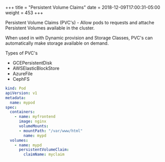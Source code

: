 +++
title = "Persistent Volume Claims"
date = 2018-12-09T17:00:31-05:00
weight = 453
+++

Persistent Volume Claims (PVC's) - Allow pods to requests and attache Persistent Volumes available in the cluster. 

When used in with Dynamic provision and Storage Classes, PVC's can automatically make storage available on demand. 

Types of PVC's 

* GCEPersistentDisk
* AWSElasticBlockStore
* AzureFile
* CephFS

```yaml
kind: Pod
apiVersion: v1
metadata:
  name: mypod
spec:
  containers:
    - name: myfrontend
      image: nginx
      volumeMounts:
      - mountPath: "/var/www/html"
        name: mypd
  volumes:
    - name: mypd
      persistentVolumeClaim:
        claimName: myclaim
 ```
